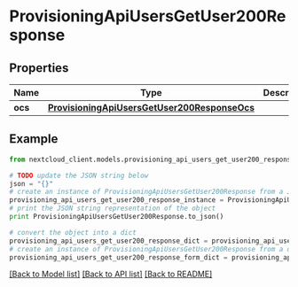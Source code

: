 # ProvisioningApiUsersGetUser200Response


## Properties
Name | Type | Description | Notes
------------ | ------------- | ------------- | -------------
**ocs** | [**ProvisioningApiUsersGetUser200ResponseOcs**](ProvisioningApiUsersGetUser200ResponseOcs.md) |  | 

## Example

```python
from nextcloud_client.models.provisioning_api_users_get_user200_response import ProvisioningApiUsersGetUser200Response

# TODO update the JSON string below
json = "{}"
# create an instance of ProvisioningApiUsersGetUser200Response from a JSON string
provisioning_api_users_get_user200_response_instance = ProvisioningApiUsersGetUser200Response.from_json(json)
# print the JSON string representation of the object
print ProvisioningApiUsersGetUser200Response.to_json()

# convert the object into a dict
provisioning_api_users_get_user200_response_dict = provisioning_api_users_get_user200_response_instance.to_dict()
# create an instance of ProvisioningApiUsersGetUser200Response from a dict
provisioning_api_users_get_user200_response_form_dict = provisioning_api_users_get_user200_response.from_dict(provisioning_api_users_get_user200_response_dict)
```
[[Back to Model list]](../README.md#documentation-for-models) [[Back to API list]](../README.md#documentation-for-api-endpoints) [[Back to README]](../README.md)


